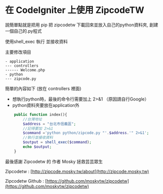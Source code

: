 # 在 CodeIgniter 上使用 ZipcodeTW

說簡單點就是把用 pip 把 zipcodetw 下載回來並放入自己的python資料夾, 創建一個自己的.py程式

使用shell_exec 執行 並接收資料

主要修改項目

```
- application
--- controllers
------ Welcome.php
- python
--- zipcode.py
```

簡單的內容如下 (放在 controllers 裡面)

* 想執行python時，最後的命令行需要加上 2>&1 （原因請自行Google）
* python資料夾要放在application外

```php
	public function index(){
		//台灣地址
		$address = "台北市信義區";
		//記得要加 2>&1
		$command ='python python/zipcode.py "'.$address.'" 2>&1';
		//執行並接收資料
		$output = shell_exec($command);
		echo $output;
	}
```

最後感謝 Zipcodetw 的 作者 Mosky 拯救芸芸眾生

Zipcodetw : [http://zipcode.mosky.tw/about](http://zipcode.mosky.tw)

Zipcodetw Github : [https://github.com/moskytw/zipcodetw](https://github.com/moskytw/zipcodetw)
